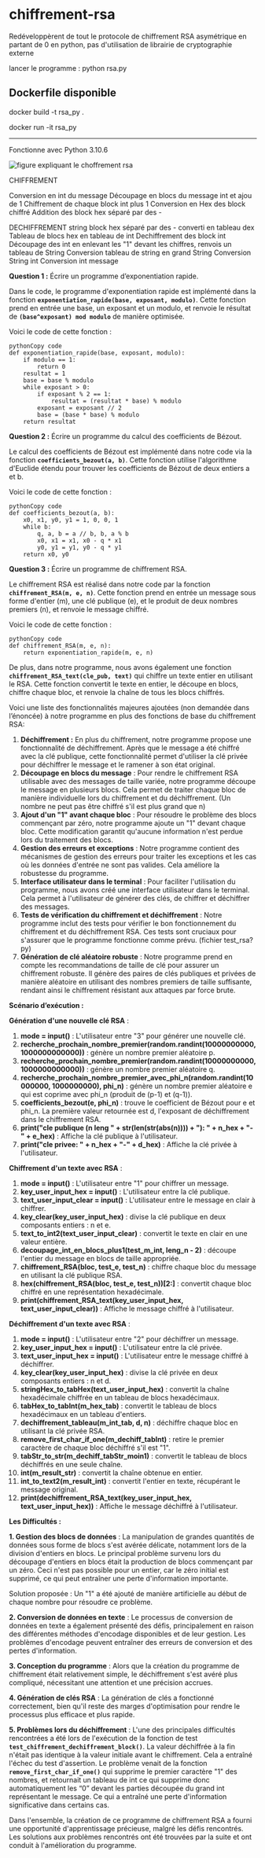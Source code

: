 # chiffrement-rsa

Redéveloppèrent de tout le protocole de chiffrement RSA asymétrique en partant de 0 en python, pas d'utilisation de librairie de cryptographie externe

lancer le programme : python rsa.py

## Dockerfile disponible

docker build -t rsa_py .

docker run -it rsa_py

-------------------

Fonctionne avec Python 3.10.6

![figure expliquant le choffrement rsa](rsa.drawio.png)


CHIFFREMENT

Conversion en int du message
Découpage en blocs du message int et ajou de 1
Chiffrement de chaque block int plus 1
Conversion en Hex des block chiffré
Addition des block hex séparé par des -

DECHIFFREMENT
string block hex séparé par des - converti en tableau dex
Tableau de blocs hex en tableau de int
Dechiffrement des block int
Découpage des int en enlevant les "1" devant les chiffres, renvois un tableau de String
Conversion tableau de string en grand String
Conversion String int
Conversion int message

**Question 1 :** Écrire un programme d’exponentiation rapide.

Dans le code, le programme d'exponentiation rapide est implémenté dans la fonction **`exponentiation_rapide(base, exposant, modulo)`**. Cette fonction prend en entrée une base, un exposant et un modulo, et renvoie le résultat de **`(base^exposant) mod modulo`** de manière optimisée.

Voici le code de cette fonction :

```
pythonCopy code
def exponentiation_rapide(base, exposant, modulo):
    if modulo == 1:
        return 0
    resultat = 1
    base = base % modulo
    while exposant > 0:
        if exposant % 2 == 1:
            resultat = (resultat * base) % modulo
        exposant = exposant // 2
        base = (base * base) % modulo
    return resultat

```

**Question 2 :** Écrire un programme du calcul des coefficients de Bézout.

Le calcul des coefficients de Bézout est implémenté dans notre code via la fonction **`coefficients_bezout(a, b)`**. Cette fonction utilise l'algorithme d'Euclide étendu pour trouver les coefficients de Bézout de deux entiers a et b.

Voici le code de cette fonction :

```
pythonCopy code
def coefficients_bezout(a, b):
    x0, x1, y0, y1 = 1, 0, 0, 1
    while b:
        q, a, b = a // b, b, a % b
        x0, x1 = x1, x0 - q * x1
        y0, y1 = y1, y0 - q * y1
    return x0, y0

```

**Question 3 :** Écrire un programme de chiffrement RSA.

Le chiffrement RSA est réalisé dans notre code par la fonction **`chiffrement_RSA(m, e, n)`**. Cette fonction prend en entrée un message sous forme d'entier (m), une clé publique (e), et le produit de deux nombres premiers (n), et renvoie le message chiffré.

Voici le code de cette fonction :

```
pythonCopy code
def chiffrement_RSA(m, e, n):
    return exponentiation_rapide(m, e, n)

```

De plus, dans notre programme, nous avons également une fonction **`chiffrement_RSA_text(cle_pub, text)`** qui chiffre un texte entier en utilisant le RSA. Cette fonction convertit le texte en entier, le découpe en blocs, chiffre chaque bloc, et renvoie la chaîne de tous les blocs chiffrés.

Voici une liste des fonctionnalités majeures ajoutées (non demandée dans l’énoncée) à notre programme en plus des fonctions de base du chiffrement RSA:

1. **Déchiffrement :** En plus du chiffrement, notre programme propose une fonctionnalité de déchiffrement. Après que le message a été chiffré avec la clé publique, cette fonctionnalité permet d'utiliser la clé privée pour déchiffrer le message et le ramener à son état original.
2. **Découpage en blocs du message** : Pour rendre le chiffrement RSA utilisable avec des messages de taille variée, notre programme découpe le message en plusieurs blocs. Cela permet de traiter chaque bloc de manière individuelle lors du chiffrement et du déchiffrement. (Un nombre ne peut pas être chiffré s'il est plus grand que n)
3. **Ajout d'un "1" avant chaque bloc** : Pour résoudre le problème des blocs commençant par zéro, notre programme ajoute un "1" devant chaque bloc. Cette modification garantit qu'aucune information n'est perdue lors du traitement des blocs.
4. **Gestion des erreurs et exceptions** : Notre programme contient des mécanismes de gestion des erreurs pour traiter les exceptions et les cas où les données d'entrée ne sont pas valides. Cela améliore la robustesse du programme.
5. **Interface utilisateur dans le terminal** : Pour faciliter l'utilisation du programme, nous avons créé une interface utilisateur dans le terminal. Cela permet à l'utilisateur de générer des clés, de chiffrer et déchiffrer des messages.
6. **Tests de vérification du chiffrement et déchiffrement** : Notre programme inclut des tests pour vérifier le bon fonctionnement du chiffrement et du déchiffrement RSA. Ces tests sont cruciaux pour s'assurer que le programme fonctionne comme prévu. (fichier test_rsa?py)
7. **Génération de clé aléatoire robuste** : Notre programme prend en compte les recommandations de taille de clé pour assurer un chiffrement robuste. Il génère des paires de clés publiques et privées de manière aléatoire en utilisant des nombres premiers de taille suffisante, rendant ainsi le chiffrement résistant aux attaques par force brute.

**Scénario d’exécution :**

**Génération d'une nouvelle clé RSA** :

1. **mode = input()** : L'utilisateur entre "3" pour générer une nouvelle clé.
2. **recherche_prochain_nombre_premier(random.randint(10000000000, 1000000000000))** : génère un nombre premier aléatoire p.
3. **recherche_prochain_nombre_premier(random.randint(10000000000, 1000000000000))** : génère un nombre premier aléatoire q.
4. **recherche_prochain_nombre_premier_avec_phi_n(random.randint(10000000, 1000000000), phi_n)** : génère un nombre premier aléatoire e qui est coprime avec phi_n (produit de (p-1) et (q-1)).
5. **coefficients_bezout(e, phi_n)** : trouve le coefficient de Bézout pour e et phi_n. La première valeur retournée est d, l'exposant de déchiffrement dans le chiffrement RSA.
6. **print("cle publique (n leng " + str(len(str(abs(n)))) + "): " + n_hex + "-" + e_hex)** : Affiche la clé publique à l'utilisateur.
7. **print("cle privee: " + n_hex + "-" + d_hex)** : Affiche la clé privée à l'utilisateur.

**Chiffrement d'un texte avec RSA** :

1. **mode = input()** : L'utilisateur entre "1" pour chiffrer un message.
2. **key_user_input_hex = input()** : L'utilisateur entre la clé publique.
3. **text_user_input_clear = input()** : L'utilisateur entre le message en clair à chiffrer.
4. **key_clear(key_user_input_hex)** : divise la clé publique en deux composants entiers : n et e.
5. **text_to_int2(text_user_input_clear)** : convertit le texte en clair en une valeur entière.
6. **decoupage_int_en_blocs_plus1(test_m_int, leng_n - 2)** : découpe l'entier du message en blocs de taille appropriée.
7. **chiffrement_RSA(bloc, test_e, test_n)** : chiffre chaque bloc du message en utilisant la clé publique RSA.
8. **hex(chiffrement_RSA(bloc, test_e, test_n))[2:]** : convertit chaque bloc chiffré en une représentation hexadécimale.
9. **print(chiffrement_RSA_text(key_user_input_hex, text_user_input_clear))** : Affiche le message chiffré à l'utilisateur.

**Déchiffrement d'un texte avec RSA** :

1. **mode = input()** : L'utilisateur entre "2" pour déchiffrer un message.
2. **key_user_input_hex = input()** : L'utilisateur entre la clé privée.
3. **text_user_input_hex = input()** : L'utilisateur entre le message chiffré à déchiffrer.
4. **key_clear(key_user_input_hex)** : divise la clé privée en deux composants entiers : n et d.
5. **stringHex_to_tabHex(text_user_input_hex)** : convertit la chaîne hexadécimale chiffrée en un tableau de blocs hexadécimaux.
6. **tabHex_to_tabInt(m_hex_tab)** : convertit le tableau de blocs hexadécimaux en un tableau d'entiers.
7. **dechiffrement_tableau(m_int_tab, d, n)** : déchiffre chaque bloc en utilisant la clé privée RSA.
8. **remove_first_char_if_one(m_dechiff_tabInt)** : retire le premier caractère de chaque bloc déchiffré s'il est "1".
9. **tabStr_to_str(m_dechiff_tabStr_moin1)** : convertit le tableau de blocs déchiffrés en une seule chaîne.
10. **int(m_result_str)** : convertit la chaîne obtenue en entier.
11. **int_to_text2(m_result_int)** : convertit l'entier en texte, récupérant le message original.
12. **print(dechiffrement_RSA_text(key_user_input_hex, text_user_input_hex))** : Affiche le message déchiffré à l'utilisateur.

**Les Difficultés :**

**1. Gestion des blocs de données** :
La manipulation de grandes quantités de données sous forme de blocs s'est avérée délicate, notamment lors de la division d'entiers en blocs. Le principal problème survenu lors du découpage d'entiers en blocs était la production de blocs commençant par un zéro. Ceci n'est pas possible pour un entier, car le zéro initial est supprimé, ce qui peut entraîner une perte d'information importante.

Solution proposée : Un "1" a été ajouté de manière artificielle au début de chaque nombre pour résoudre ce problème.

**2. Conversion de données en texte** :
Le processus de conversion de données en texte a également présenté des défis, principalement en raison des différentes méthodes d'encodage disponibles et de leur gestion. Les problèmes d'encodage peuvent entraîner des erreurs de conversion et des pertes d'information.

**3. Conception du programme** :
Alors que la création du programme de chiffrement était relativement simple, le déchiffrement s'est avéré plus compliqué, nécessitant une attention et une précision accrues.

**4. Génération de clés RSA** :
La génération de clés a fonctionné correctement, bien qu'il reste des marges d'optimisation pour rendre le processus plus efficace et plus rapide.

**5. Problèmes lors du déchiffrement** :
L'une des principales difficultés rencontrées a été lors de l'exécution de la fonction de test **`test_chiffrement_dechiffrement_block()`**. La valeur déchiffrée à la fin n'était pas identique à la valeur initiale avant le chiffrement. Cela a entraîné l'échec du test d'assertion. Le problème venait  de la fonction **`remove_first_char_if_one()`** qui supprime le premier caractère "1" des nombres, et retournait un tableau de int ce qui supprime donc automatiquement les “0” devant les parties découpée du grand int représentant le message. Ce qui a entraîné une perte d'information significative dans certains cas.

Dans l'ensemble, la création de ce programme de chiffrement RSA a fourni une opportunité d'apprentissage précieuse, malgré les défis rencontrés. Les solutions aux problèmes rencontrés ont été trouvées par la suite et ont conduit à l'amélioration du programme.

